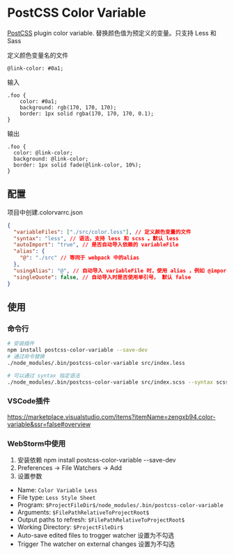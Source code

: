 # PostCSS Color Variable

[PostCSS] plugin color variable. 替换颜色值为预定义的变量。只支持 Less 和 Sass

[PostCSS]: https://github.com/postcss/postcss

定义颜色变量名的文件
```less
@link-color: #0a1;
```

输入
```less
.foo {
    color: #0a1;
    background: rgb(170, 170, 170);
    border: 1px solid rgba(170, 170, 170, 0.1);
}
```

输出
```less
.foo {
  color: @link-color;
  background: @link-color;
  border: 1px solid fade(@link-color, 10%);
}
```

## 配置

项目中创建.colorvarrc.json
```json
{
  "variableFiles": ["./src/color.less"], // 定义颜色变量的文件
  "syntax": "less", // 语法，支持 less 和 scss 。默认 less
  "autoImport": "true", // 是否自动导入依赖的 variableFile
  "alias": {
    "@": "./src" // 等同于 webpack 中的alias
  },
  "usingAlias": "@", // 自动导入 variableFile 时，使用 alias ，例如 @import '~@/src/color.less'
  "singleQuote": false, // 自动导入时是否使用单引号， 默认 false
}
```

## 使用
### 命令行
```bash
# 安装插件
npm install postcss-color-variable --save-dev
# 通过命令替换
./node_modules/.bin/postcss-color-variable src/index.less

# 可以通过 syntax 指定语法
./node_modules/.bin/postcss-color-variable src/index.scss --syntax scss
```

### VSCode插件
https://marketplace.visualstudio.com/items?itemName=zengxb94.color-variable&ssr=false#overview

### WebStorm中使用
1. 安装依赖 npm install postcss-color-variable --save-dev
2. Preferences -> File Watchers -> Add
3. 设置参数
  - Name: `Color Variable Less`
  - File type: `Less Style Sheet`
  - Program: `$ProjectFileDir$/node_modules/.bin/postcss-color-variable`
  - Arguments: `$FilePathRelativeToProjectRoot$`
  - Output paths to refresh: `$FilePathRelativeToProjectRoot$`
  - Working Directory: `$ProjectFileDir$`
  - Auto-save edited files to trogger watcher  设置为不勾选
  - Trigger The watcher on external changes 设置为不勾选

